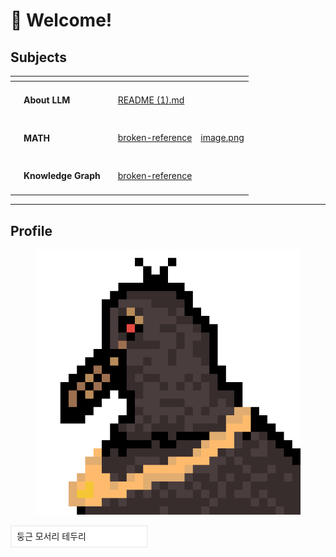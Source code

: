 # 🙌 Welcome!

## Subjects

<table data-view="cards"><thead><tr><th></th><th></th><th></th><th data-hidden data-card-target data-type="content-ref"></th><th data-hidden data-card-cover data-type="files"></th></tr></thead><tbody><tr><td></td><td><h4>About LLM</h4></td><td><h4></h4></td><td><a href="README (1).md">README (1).md</a></td><td></td></tr><tr><td></td><td><h4>MATH</h4></td><td></td><td><a href="broken-reference/">broken-reference</a></td><td><a href=".gitbook/assets/image.png">image.png</a></td></tr><tr><td></td><td><h4>Knowledge Graph</h4></td><td><h4></h4></td><td><a href="broken-reference/">broken-reference</a></td><td></td></tr></tbody></table>

***

## Profile

<figure><img src=".gitbook/assets/profile.png" alt=""><figcaption></figcaption></figure>
<div class='rounded'>둥근 모서리 테두리</div>
<style>
.rounded {
  width: 200px;
  background-color: #ffffff ;
  border: 2px solid #f0f0f0f0;
  padding: 0.5rem;
  line-height: 1rem;
}
</style>
